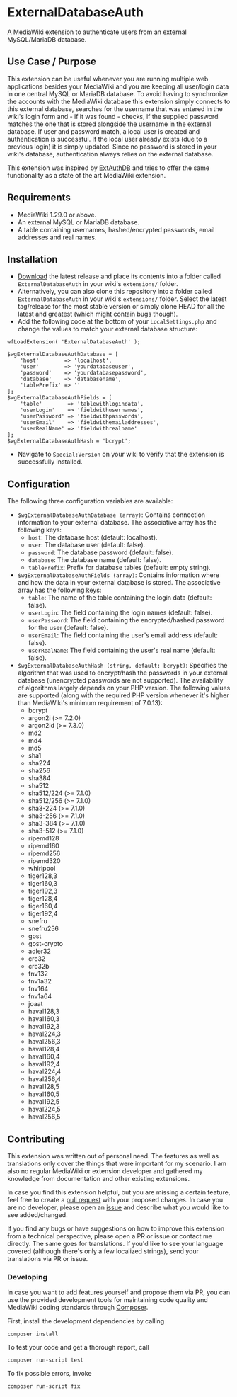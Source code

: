 # ExternalDatabaseAuth

A MediaWiki extension to authenticate users from an external MySQL/MariaDB database.

## Use Case / Purpose

This extension can be useful whenever you are running multiple web applications besides your MediaWiki and you are
keeping all user/login data in one central MySQL or MariaDB database. To avoid having to synchronize the accounts with
the MediaWiki database this extension simply connects to this external database, searches for the username that was
entered in the wiki's login form and - if it was found - checks, if the supplied password matches the one that is stored
alongside the username in the external database. If user and password match, a local user is created and authentication
is successful. If the local user already exists (due to a previous login) it is simply updated. Since no password is
stored in your wiki's database, authentication always relies on the external database.

This extension was inspired by [ExtAuthDB](https://www.mediawiki.org/wiki/Extension:ExtAuthDB) and tries to offer the
same functionality as a state of the art MediaWiki extension.

## Requirements

- MediaWiki 1.29.0 or above.
- An external MySQL or MariaDB database.
- A table containing usernames, hashed/encrypted passwords, email addresses and real names.

## Installation

- [Download](https://github.com/hochleitner/ExternalDatabaseAuth/releases) the latest release and place its contents into
a folder called `ExternalDatabaseAuth` in your wiki's `extensions/` folder.
- Alternatively, you can also clone this repository into a folder called `ExternalDatabaseAuth` in your wiki's `extensions/` folder.
Select the latest tag/release for the most stable version or simply clone HEAD for all the latest and greatest (which
might contain bugs though).
- Add the following code at the bottom of your `LocalSettings.php` and change the values to match your external database
structure:
```
wfLoadExtension( 'ExternalDatabaseAuth' );

$wgExternalDatabaseAuthDatabase = [
    'host'        => 'localhost',
    'user'        => 'yourdatabaseuser',
    'password'    => 'yourdatabasepassword',
    'database'    => 'databasename',
    'tablePrefix' => ''
];
$wgExternalDatabaseAuthFields = [
    'table'        => 'tablewithlogindata',
    'userLogin'    => 'fieldwithusernames',
    'userPassword' => 'fieldwithpasswords',
    'userEmail'    => 'fieldwithemailaddresses',
    'userRealName' => 'fieldwithrealname'
];
$wgExternalDatabaseAuthHash = 'bcrypt';
``` 

-  Navigate to `Special:Version` on your wiki to verify that the extension is successfully installed.

## Configuration 

The following three configuration variables are available:

- ``$wgExternalDatabaseAuthDatabase (array)``: Contains connection information to your external database. The
associative array has the following keys:
  - ``host``: The database host (default: localhost).
  - ``user``: The database user (default: false).
  - ``password``: The database password (default: false).
  - ``database``: The database name (default: false).
  - ``tablePrefix``: Prefix for database tables (default: empty string).
- ``$wgExternalDatabaseAuthFields (array)``: Contains information where and how the data in your external database is
stored. The associative array has the following keys:
  - ``table``: The name of the table containing the login data (default: false).
  - ``userLogin``: The field containing the login names (default: false).
  - ``userPassword``: The field containing the encrypted/hashed password for the user (default: false).
  - ``userEmail``: The field containing the user's email address (default: false).
  - ``userRealName``: The field containing the user's real name (default: false).
- ``$wgExternalDatabaseAuthHash (string, default: bcrypt)``: Specifies the algorithm that was used to encrypt/hash the
passwords in your external database (unencrypted passwords are not supported). The availability of algorithms largely depends on your PHP version. The following
values are supported (along with the required PHP version whenever it's higher than MediaWiki's
minimum requirement of 7.0.13):
  - bcrypt
  - argon2i (>= 7.2.0)
  - argon2id (>= 7.3.0)
  - md2
  - md4
  - md5
  - sha1
  - sha224
  - sha256
  - sha384
  - sha512
  - sha512/224 (>= 7.1.0)
  - sha512/256 (>= 7.1.0)
  - sha3-224 (>= 7.1.0)
  - sha3-256 (>= 7.1.0)
  - sha3-384 (>= 7.1.0)
  - sha3-512 (>= 7.1.0)
  - ripemd128
  - ripemd160
  - ripemd256
  - ripemd320
  - whirlpool
  - tiger128,3
  - tiger160,3
  - tiger192,3
  - tiger128,4
  - tiger160,4
  - tiger192,4
  - snefru
  - snefru256
  - gost
  - gost-crypto
  - adler32
  - crc32
  - crc32b
  - fnv132
  - fnv1a32
  - fnv164
  - fnv1a64
  - joaat
  - haval128,3
  - haval160,3
  - haval192,3
  - haval224,3
  - haval256,3
  - haval128,4
  - haval160,4
  - haval192,4
  - haval224,4
  - haval256,4
  - haval128,5
  - haval160,5
  - haval192,5
  - haval224,5
  - haval256,5

## Contributing

This extension was written out of personal need. The features as well as translations only cover the things that were
important for my scenario. I am also no regular MediaWiki or extension developer and gathered my knowledge from
documentation and other existing extensions.

In case you find this extension helpful, but you are missing a certain feature, feel free to create a
[pull request](https://github.com/hochleitner/ExternalDatabaseAuth/pulls) with your proposed changes. In case you are no
developer, please open an [issue](https://github.com/hochleitner/ExternalDatabaseAuth/issues) and describe what you
would like to see added/changed.

If you find any bugs or have suggestions on how to improve this extension from a technical perspective, please open a
PR or issue or contact me directly. The same goes for translations. If you'd like to see your language covered (although
there's only a few localized strings), send your translations via PR or issue.

### Developing

In case you want to add features yourself and propose them via PR, you can use the provided development tools for
maintaining code quality and MediaWiki coding standards through [Composer](https://getcomposer.org/).

First, install the development dependencies by calling

    composer install

To test your code and get a thorough report, call

    composer run-script test

To fix possible errors, invoke

    composer run-script fix